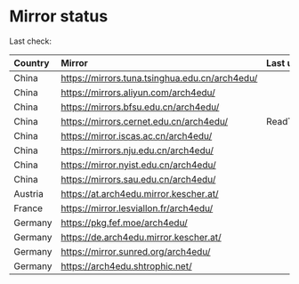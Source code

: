 <script src="./time.js"></script>
# Mirror status
Last check: <script type="text/javascript">localize(1749062108.7699692);</script>

|Country|Mirror|Last update|
|:------|:-----|:----------|
|China|https://mirrors.tuna.tsinghua.edu.cn/arch4edu/|<script type="text/javascript">localize(1749020703);</script>|
|China|https://mirrors.aliyun.com/arch4edu/|<script type="text/javascript">localize(1748760430);</script>|
|China|https://mirrors.bfsu.edu.cn/arch4edu/|<script type="text/javascript">localize(1749020703);</script>|
|China|https://mirrors.cernet.edu.cn/arch4edu/|ReadTimeout|
|China|https://mirror.iscas.ac.cn/arch4edu/|<script type="text/javascript">localize(1749020703);</script>|
|China|https://mirrors.nju.edu.cn/arch4edu/|<script type="text/javascript">localize(1748968881);</script>|
|China|https://mirror.nyist.edu.cn/arch4edu/|<script type="text/javascript">localize(1749020703);</script>|
|China|https://mirrors.sau.edu.cn/arch4edu/|<script type="text/javascript">localize(1731653531);</script>|
|Austria|https://at.arch4edu.mirror.kescher.at/|<script type="text/javascript">localize(1749020703);</script>|
|France|https://mirror.lesviallon.fr/arch4edu/|<script type="text/javascript">localize(1749020703);</script>|
|Germany|https://pkg.fef.moe/arch4edu/|<script type="text/javascript">localize(1749020703);</script>|
|Germany|https://de.arch4edu.mirror.kescher.at/|<script type="text/javascript">localize(1749020703);</script>|
|Germany|https://mirror.sunred.org/arch4edu/|<script type="text/javascript">localize(1749020703);</script>|
|Germany|https://arch4edu.shtrophic.net/|<script type="text/javascript">localize(1749020703);</script>|

<script src="./tablefilter/tablefilter.js"></script>
<script src="./table.js"></script>